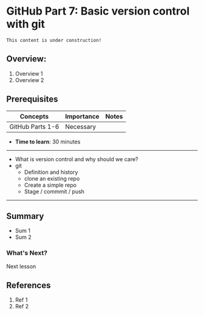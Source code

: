 # GitHub Part 7: Basic version control with git

```{note}
This content is under construction!
```
## Overview:

1. Overview 1
1. Overview 2

## Prerequisites

| Concepts | Importance | Notes |
| --- | --- | --- |
| GitHub Parts 1-6  |Necessary | |

* **Time to learn**: 30 minutes
***


- What is version control and why should we care?
- git
  - Definition and history
  - clone an existing repo
  - Create a simple repo
  - Stage / commmit / push
---
## Summary
* Sum 1
* Sum 2

### What's Next?
Next lesson

## References
1. Ref 1
1. Ref 2
